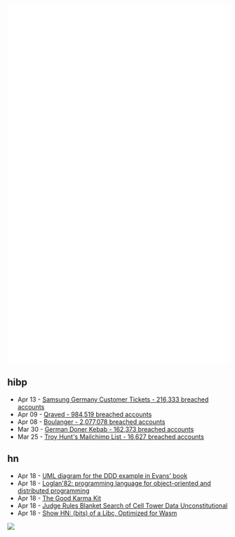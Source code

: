 ![Metrics](https://raw.githubusercontent.com/phixion/phixion/master/metrics.svg)

## hibp

<!--
for https://github.com/phixion/phixion/blob/main/.github/workflows/feeds.yml
-->
<!--START_SECTION:haveibeenpwnd-->
- Apr 13 - [Samsung Germany Customer Tickets - 216,333 breached accounts](https://haveibeenpwned.com/PwnedWebsites#SamsungGermany)
- Apr 09 - [Qraved - 984,519 breached accounts](https://haveibeenpwned.com/PwnedWebsites#Qraved)
- Apr 08 - [Boulanger - 2,077,078 breached accounts](https://haveibeenpwned.com/PwnedWebsites#Boulanger)
- Mar 30 - [German Doner Kebab - 162,373 breached accounts](https://haveibeenpwned.com/PwnedWebsites#GermanDonerKebab)
- Mar 25 - [Troy Hunt's Mailchimp List - 16,627 breached accounts](https://haveibeenpwned.com/PwnedWebsites#TroyHuntMailchimpList)
<!--END_SECTION:haveibeenpwnd-->

## hn

<!--
for https://github.com/phixion/phixion/blob/main/.github/workflows/feeds.yml
-->
<!--START_SECTION:hn-->
- Apr 18 - [UML diagram for the DDD example in Evans' book](https://github.com/takaakit/uml-diagram-for-ddd-example-in-evans-book)
- Apr 18 - [Loglan'82: programming language for object-oriented and distributed programming](https://lem12.uksw.edu.pl/wiki/Loglan%2782_project)
- Apr 18 - [The Good Karma Kit](https://archivebox.github.io/good-karma-kit/)
- Apr 18 - [Judge Rules Blanket Search of Cell Tower Data Unconstitutional](https://www.404media.co/judge-rules-blanket-search-of-cell-tower-data-unconstitutional/)
- Apr 18 - [Show HN: (bits) of a Libc, Optimized for Wasm](https://github.com/ncruces/go-sqlite3/tree/main/sqlite3/libc)
<!--END_SECTION:hn-->

<!--
for https://yhype.me
-->
![](https://hit.yhype.me/github/profile?user_id=13013670)

